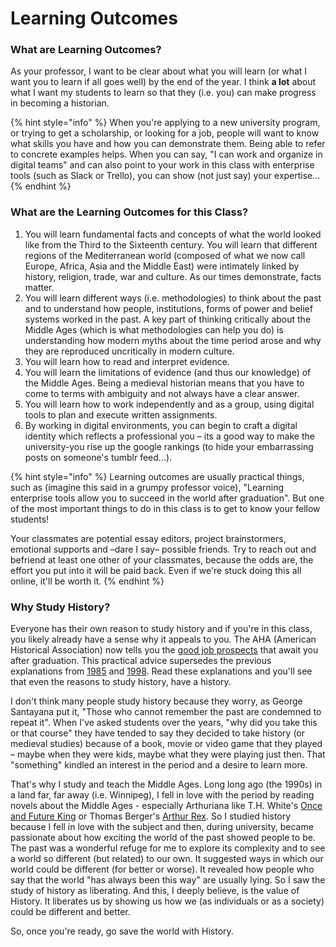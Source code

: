 # Learning Outcomes

### What are Learning Outcomes?

As your professor, I want to be clear about what you will learn \(or what I want you to learn if all goes well\) by the end of the year. I think **a lot** about what I want my students to learn so that they \(i.e. you\) can make progress in becoming a historian. 

{% hint style="info" %}
 When you're applying to a new university program, or trying to get a scholarship, or looking for a job, people will want to know what skills you have and how you can demonstrate them. Being able to refer to concrete examples helps. When you can say, "I can work and organize in digital teams" and can also point to your work in this class with enterprise tools \(such as Slack or Trello\), you can show \(not just say\) your expertise...
{% endhint %}

### What are the Learning Outcomes for this Class?

1. You will learn fundamental facts and concepts of what the world looked like from the Third to the Sixteenth century. You will learn that different regions of the Mediterranean world \(composed of what we now call Europe, Africa, Asia and the Middle East\) were intimately linked by history, religion, trade, war and culture. As our times demonstrate, facts matter.
2. You will learn different ways \(i.e. methodologies\) to think about the past and to understand how people, institutions, forms of power and belief systems worked in the past. A key part of thinking critically about the Middle Ages \(which is what methodologies can help you do\) is understanding how modern myths about the time period arose and why they are reproduced uncritically in modern culture. 
3. You will learn how to read and interpret evidence. 
4. You will learn the limitations of evidence \(and thus our knowledge\) of the Middle Ages. Being a medieval historian means that you have to come to terms with ambiguity and not always have a clear answer. 
5. You will learn how to work independently and as a group, using digital tools to plan and execute written assignments.
6. By working in digital environments, you can begin to craft a digital identity which reflects a professional you – its a good way to make the university-you rise up the google rankings \(to hide your embarrassing posts on someone's tumblr feed...\).  

{% hint style="info" %}
Learning outcomes are usually practical things, such as \(imagine this said in a grumpy professor voice\), "Learning enterprise tools allow you to succeed in the world after graduation". But one of the most important things to do in this class is to get to know your fellow students! 

Your classmates are potential essay editors, project brainstormers, emotional supports and –dare I say– possible friends. Try to reach out and befriend at least one other of your classmates, because the odds are, the effort you put into it will be paid back. Even if we're stuck doing this all online, it'll be worth it. 
{% endhint %}

### Why Study History?

Everyone has their own reason to study history and if you're in this class, you likely already have a sense why it appeals to you. The AHA \(American Historical Association\) now tells you the [good job prospects](https://www.historians.org/teaching-and-learning/why-study-history) that await you after graduation. This practical advice supersedes the previous explanations from [1985](https://www.google.com/url?sa=t&rct=j&q=&esrc=s&source=web&cd=3&cad=rja&uact=8&ved=2ahUKEwiryJ3A7prpAhVVWs0KHQluD8YQFjACegQIBxAB&url=https%3A%2F%2Fwww.historians.org%2Fabout-aha-and-membership%2Faha-history-and-archives%2Fhistorical-archives%2Fwhy-study-history-%281985%29&usg=AOvVaw2-VZd6ZGOA2J8iw8h3uICq) and [1998](https://www.google.com/url?sa=t&rct=j&q=&esrc=s&source=web&cd=1&cad=rja&uact=8&ved=2ahUKEwiryJ3A7prpAhVVWs0KHQluD8YQFjAAegQIAhAB&url=https%3A%2F%2Fwww.historians.org%2Fabout-aha-and-membership%2Faha-history-and-archives%2Fhistorical-archives%2Fwhy-study-history-%281998%29&usg=AOvVaw2a1fbe9dPsfjfoamiLPBbq). Read these explanations and you'll see that even the reasons to study history, have a history.  

I don't think many people study history because they worry, as George Santayana put it, "Those who cannot remember the past are condemned to repeat it". When I've asked students over the years, "why did you take this or that course" they have tended to say they decided to take history \(or medieval studies\) because of a book, movie or video game that they played – maybe when they were kids, maybe what they were playing just then. That "something" kindled an interest in the period and a desire to learn more. 

That's why I study and teach the Middle Ages. Long long ago \(the 1990s\) in a land far, far away \(i.e. Winnipeg\), I fell in love with the period by reading novels about the Middle Ages - especially Arthuriana like T.H. White's [Once and Future King](https://ocul-crl.primo.exlibrisgroup.com/permalink/01OCUL_CRL/1gorbd6/alma991007825869705153) or Thomas Berger's [Arthur Rex](https://ocul-crl.primo.exlibrisgroup.com/permalink/01OCUL_CRL/1gorbd6/alma991008085209705153). So I studied history because I fell in love with the subject and then, during university, became passionate about how exciting the world of the past showed people to be. The past was a wonderful refuge for me to explore its complexity and to see a world so different \(but related\) to our own. It suggested ways in which our world could be different \(for better or worse\). It revealed how people who say that the world "has always been this way" are usually lying. So I saw the study of history as liberating. And this, I deeply believe, is the value of History. It liberates us by showing us how we \(as individuals or as a society\) could be different and better. 

So, once you're ready, go save the world with History.

